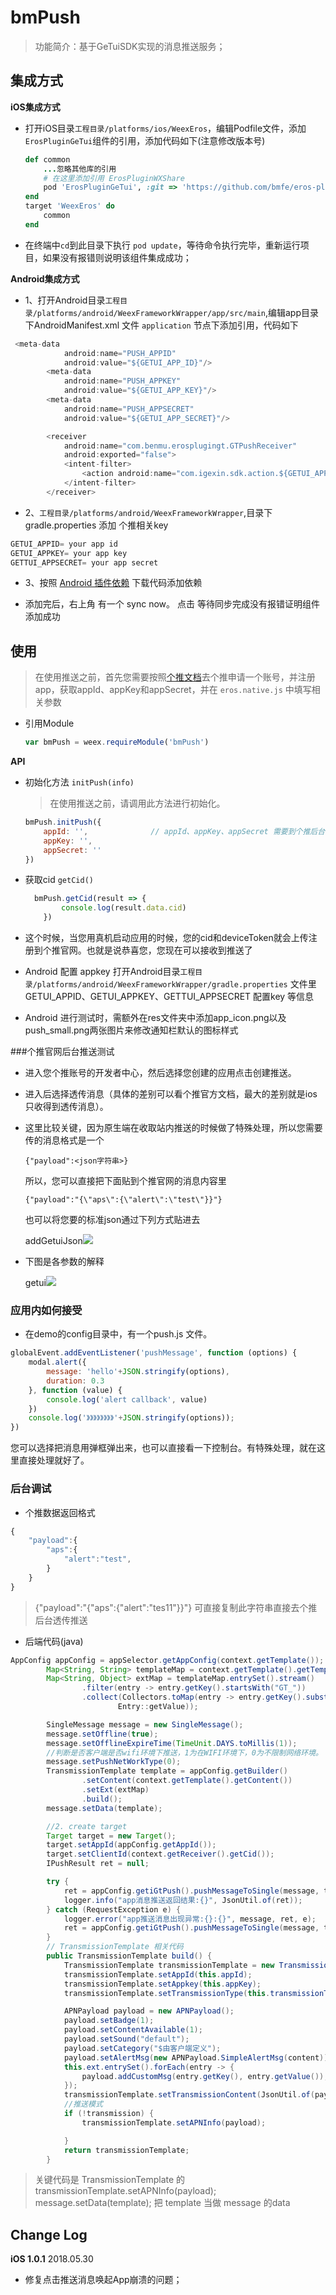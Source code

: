 # bmPush

> 功能简介：基于GeTuiSDK实现的消息推送服务；

## 集成方式

**iOS集成方式**

* 打开iOS目录`工程目录/platforms/ios/WeexEros`，编辑Podfile文件，添加`ErosPluginGeTui`组件的引用，添加代码如下(注意修改版本号)

	```ruby
	def common
    	...忽略其他库的引用
    	# 在这里添加引用 ErosPluginWXShare
    	pod 'ErosPluginGeTui', :git => 'https://github.com/bmfe/eros-plugin-ios-getui.git', :tag => '版本号'
	end
	target 'WeexEros' do
    	common
	end
	```

* 在终端中`cd`到此目录下执行 `pod update`，等待命令执行完毕，重新运行项目，如果没有报错则说明该组件集成成功；

**Android集成方式**

* 1、打开Android目录`工程目录/platforms/android/WeexFrameworkWrapper/app/src/main`,编辑app目录下AndroidManifest.xml 文件 `application` 节点下添加引用，代码如下
```java
 <meta-data
            android:name="PUSH_APPID"
            android:value="${GETUI_APP_ID}"/>
        <meta-data
            android:name="PUSH_APPKEY"
            android:value="${GETUI_APP_KEY}"/>
        <meta-data
            android:name="PUSH_APPSECRET"
            android:value="${GETUI_APP_SECRET}"/>

        <receiver
            android:name="com.benmu.erosplugingt.GTPushReceiver"
            android:exported="false">
            <intent-filter>
                <action android:name="com.igexin.sdk.action.${GETUI_APP_ID}"/>
            </intent-filter>
        </receiver>
```
* 2、`工程目录/platforms/android/WeexFrameworkWrapper`,目录下 gradle.properties 添加 个推相关key
```java
GETUI_APPID= your app id
GETUI_APPKEY= your app key
GETTUI_APPSECRET= your app secret
```
* 3、按照 [Android 插件依赖](/zh-cn/android_plugin_integration) 下载代码添加依赖

* 添加完后，右上角 有一个 sync now。 点击 等待同步完成没有报错证明组件添加成功

## 使用
> 在使用推送之前，首先您需要按照[个推文档](http://docs.getui.com/getui/start/ios/)去个推申请一个账号，并注册app，获取appId、appKey和appSecret，并在 `eros.native.js` 中填写相关参数

* 引用Module

	```js
	var bmPush = weex.requireModule('bmPush')
	```

**API**

* 初始化方法 `initPush(info)` 

	> 在使用推送之前，请调用此方法进行初始化。

	```js
	bmPush.initPush({
		appId: '',				// appId、appKey、appSecret 需要到个推后台获取
		appKey: '', 
		appSecret: ''
	})
	```
* 获取cid `getCid()`

	```js
	  bmPush.getCid(result => {
		    console.log(result.data.cid)
		})
	```

* 这个时候，当您用真机启动应用的时候，您的cid和deviceToken就会上传注册到个推官网。也就是说恭喜您，您现在可以接收到推送了

* Android 配置 appkey 打开Android目录`工程目录/platforms/android/WeexFrameworkWrapper/gradle.properties` 文件里
GETUI_APPID、GETUI_APPKEY、GETTUI_APPSECRET 配置key 等信息
* Android 进行测试时，需额外在res文件夹中添加app_icon.png以及push_small.png两张图片来修改通知栏默认的图标样式

###个推官网后台推送测试

* 进入您个推账号的开发者中心，然后选择您创建的应用点击创建推送。

* 进入后选择透传消息（具体的差别可以看个推官方文档，最大的差别就是ios只收得到透传消息）。

* 这里比较关键，因为原生端在收取站内推送的时候做了特殊处理，所以您需要传的消息格式是一个

	```	
	{"payload":<json字符串>}
	```
	
	所以，您可以直接把下面贴到个推官网的消息内容里
	
	```	
	{"payload":"{\"aps\":{\"alert\":\"test\"}}"}
	```
	也可以将您要的标准json通过下列方式贴进去
	
	addGetuiJson![](https://raw.githubusercontent.com/myliuyx/source/master/addGetuiJson.jpeg)
* 下图是各参数的解释

	getui![](https://raw.githubusercontent.com/myliuyx/source/master/getui.jpg)

### 应用内如何接受

* 在demo的config目录中，有一个push.js 文件。

```js
globalEvent.addEventListener('pushMessage', function (options) {
    modal.alert({
        message: 'hello'+JSON.stringify(options),
        duration: 0.3
    }, function (value) {
        console.log('alert callback', value)
    })
    console.log('》》》》》》》》'+JSON.stringify(options));
})

```	
您可以选择把消息用弹框弹出来，也可以直接看一下控制台。有特殊处理，就在这里直接处理就好了。
	
### 后台调试
* 个推数据返回格式

```js
{
	"payload":{  
		"aps":{
			"alert":"test",  
		}
	}
}
```
> {"payload":"{\"aps\":{\"alert\":\"tes11\"}}"}  可直接复制此字符串直接去个推后台透传推送

* 后端代码(java)

```java
AppConfig appConfig = appSelector.getAppConfig(context.getTemplate());
        Map<String, String> templateMap = context.getTemplate().getTemplateConfig().getExtConfig();
        Map<String, Object> extMap = templateMap.entrySet().stream()
                .filter(entry -> entry.getKey().startsWith("GT_"))
                .collect(Collectors.toMap(entry -> entry.getKey().substring("GT_".length()),
                        Entry::getValue));

        SingleMessage message = new SingleMessage();
        message.setOffline(true);
        message.setOfflineExpireTime(TimeUnit.DAYS.toMillis(1));
        //判断是否客户端是否wifi环境下推送，1为在WIFI环境下，0为不限制网络环境。
        message.setPushNetWorkType(0);
        TransmissionTemplate template = appConfig.getBuilder()
                .setContent(context.getTemplate().getContent())
                .setExt(extMap)
                .build();
        message.setData(template);

        //2. create target
        Target target = new Target();
        target.setAppId(appConfig.getAppId());
        target.setClientId(context.getReceiver().getCid());
        IPushResult ret = null;

        try {
            ret = appConfig.getiGtPush().pushMessageToSingle(message, target);
            logger.info("app消息推送返回结果:{}", JsonUtil.of(ret));
        } catch (RequestException e) {
            logger.error("app推送消息出现异常:{}:{}", message, ret, e);
            ret = appConfig.getiGtPush().pushMessageToSingle(message, target, e.getRequestId());
        }
        // TransmissionTemplate 相关代码
        public TransmissionTemplate build() {
            TransmissionTemplate transmissionTemplate = new TransmissionTemplate();
            transmissionTemplate.setAppId(this.appId);
            transmissionTemplate.setAppkey(this.appKey);
            transmissionTemplate.setTransmissionType(this.transmissionType);

            APNPayload payload = new APNPayload();
            payload.setBadge(1);
            payload.setContentAvailable(1);
            payload.setSound("default");
            payload.setCategory("$由客户端定义");
            payload.setAlertMsg(new APNPayload.SimpleAlertMsg(content));
            this.ext.entrySet().forEach(entry -> {
                payload.addCustomMsg(entry.getKey(), entry.getValue());
            });
            transmissionTemplate.setTransmissionContent(JsonUtil.of(payload));
            //推送模式
            if (!transmission) {
                transmissionTemplate.setAPNInfo(payload);

            }
            return transmissionTemplate;
        }

```
> 关键代码是 TransmissionTemplate 的 transmissionTemplate.setAPNInfo(payload);
message.setData(template);
把 template 当做 message 的data

## Change Log

**iOS 1.0.1** 2018.05.30<br>

* 修复点击推送消息唤起App崩溃的问题；
